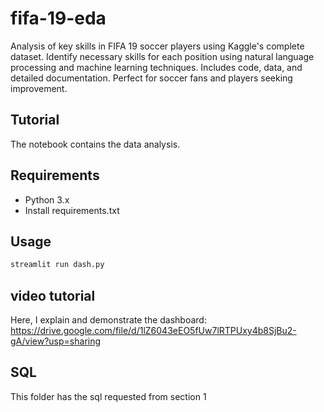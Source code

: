 # fifa-19-eda
Analysis of key skills in FIFA 19 soccer players using Kaggle's complete dataset. Identify necessary skills for each position using natural language processing and machine learning techniques. Includes code, data, and detailed documentation. Perfect for soccer fans and players seeking improvement.

## Tutorial 
The notebook contains the data analysis.
 
## Requirements

- Python 3.x
- Install requirements.txt

## Usage

```python
streamlit run dash.py 
```

## video tutorial
Here, I explain and demonstrate the dashboard:
https://drive.google.com/file/d/1lZ6043eEO5fUw7lRTPUxy4b8SjBu2-gA/view?usp=sharing


## SQL 
This folder has the sql requested from section 1
